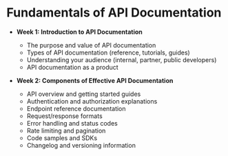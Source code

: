 # Fundamentals of API Documentation
- **Week 1: Introduction to API Documentation**
  - The purpose and value of API documentation
  - Types of API documentation (reference, tutorials, guides)
  - Understanding your audience (internal, partner, public developers)
  - API documentation as a product

- **Week 2: Components of Effective API Documentation**
  - API overview and getting started guides
  - Authentication and authorization explanations
  - Endpoint reference documentation
  - Request/response formats
  - Error handling and status codes
  - Rate limiting and pagination
  - Code samples and SDKs
  - Changelog and versioning information

